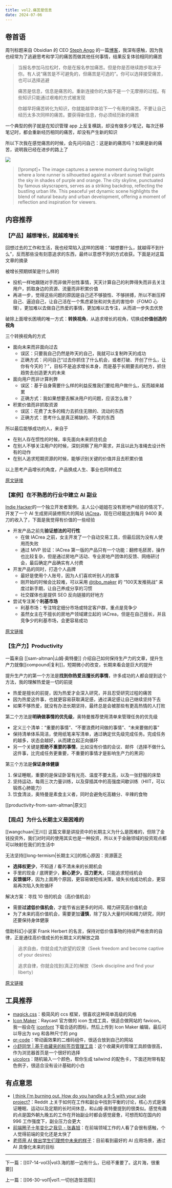 ```yaml
---
title: vol2.痛苦是信息
date: 2024-07-06
---
```


## 卷首语

周刊标题来自 Obsidian 的 CEO [Steph Ango](https://stephango.com/) 的一篇[博客](https://stephango.com/pain)，我深有感触，因为我也经常为了逃避思考和学习的痛苦而做其他任何事情，结果反复体验相同的痛苦

> 当报名参加马拉松时，你是在报名参加痛苦。但是你是否继续跑步取决于你。有人说“痛苦是不可避免的，但痛苦是可选的”。你可以选择接受痛苦，也可以选择逃避
>
> 痛苦是信息，信息是痛苦的。重新连接你的大脑不是一个无摩擦的过程。有些知识只能通过艰难的方式被发现
>
> 你越早将痛苦转化为知识，你就能越早体验下一个有用的痛苦。不要让自己经历太多次同样的痛苦。要获得新信息，你必须经历新的痛苦

一个典型的例子就是在知识管理 app 上反复横跳，却没有做多少笔记，每次迁移笔记时，都会重新经历相同的痛苦，却没有产生新的知识

所以下次我在感觉痛苦的时候，会先问问自己：这是新的痛苦吗？如果是新的痛苦，说明我已经在进步的路上了

![](https://image.hackthinking.com/vol2/banner.jpg)

> [!prompt]+
> The image captures a serene moment during twilight where a lone runner is silhouetted against a vibrant sunset that paints the sky in shades of purple and orange. The city skyline, punctuated by famous skyscrapers, serves as a striking backdrop, reflecting the bustling urban life. This peaceful yet dynamic scene highlights the blend of natural beauty and urban development, offering a moment of reflection and inspiration for viewers.

## 内容推荐

### 【产品】越想增长，就越难增长

回想过去的工作和生活，我也经常陷入这样的困境：“越想要什么，就越得不到什么”，反而那些没有刻意追求的东西，最终以意想不到的方式收获。下面是对这篇文章的摘录

被增长预期绑架是什么样的

- 投机一样地跟随对手而非做开创性事情，天天计算自己的利弊得失而非去关注用户，抓取身边的资源、流量而非积累价值
- 再进一步，觉得这些问题的原因是自己还不够狼性、不够拼搏，所以不断压榨自己、逼迫自己，让自己活在一个焦虑紧张和对失去的害怕中（FOMO 心理），更加难以去做自己热爱的事情，更加难以去专注，从而进一步失去优势

破除上面增长困境的唯一方式：**转换视角**，从追求增长的视角，切换成**价值创造的视角**

三个转换视角的方式

- 面向未来而非面向过去
    - 误区：只要我自己仍然是昨天的自己，我就可以复制昨天的成功
    - 正确方式：问问自己“过去你抓住了什么机会，或者打破、开创了什么，让你有今天的？”，目标不是追求增长本身，而是基于长期要去的地方，抓住趋势去创造更大的未来
- 面向用户而非计算利弊
    - 误区：基于自身需要什么样的利益反推我们要给用户做什么，反而越来越累
    - 正确方式：我如果想要去解决用户的问题，应该怎么做？
- 积累价值而非抓取资源
    - 误区：花费了太多的精力去抓住无限的、流动的东西
    - 正确方式：思考什么是真正稀缺的、不变的东西

所以最后能够成功的人，来自于

- 在别人存在惯性的时候，率先面向未来抓住机会
- 在别人不够关注用户的时候，深刻洞察了用户需求，并且以此为准绳去设计所有的动作
- 在别人追求短期资源的时候，能够识别关键的价值并且去积累价值

以上思考产品增长的角度，产品换成人生、事业也同样成立

[原文链接](https://mp.weixin.qq.com/s?fontRatio=1&__biz=MzA5NTMxOTczOA%3D%3D&mid=2650441950&idx=1&sn=f68479269569c80d06b7abef8f09dd51&scene=94&subscene=315&passparam=searchid%3D328751326350236419&clicktime=1605262764&enterid=1605262764&ascene=64&devicetype=android-29&version=2700143d&nettype=WIFI&abtest_cookie=AAACAA%3D%3D&lang=zh_CN&exportkey=AfU1UqIEGM1IjMVSnsZ+e2w%3D&pass_ticket=TSPTF/aFSNhxdm6Z1A4u92Fpu/J3wnhcSTf62kBiXIVydTPUe2el8KBS865X/dfH&wx_header=1)

### 【案例】在不熟悉的行业中建立 AI 副业

[Indie Hacker](https://www.indiehackers.com/)的一个独立开发者案例，主人公小姐姐在没有房地产经验的情况下，开发了一个 AI 生成房间装修照片的网站 [IACrea](https://www.iacrea.com/en-US)，现在已经能达到每月 9400 美刀的收入了，下面是我觉得有价值的一些经验

- 开发产品之前先**验证想法的可行性**
    - 在做 IACrea 之前，女主开发了一个自动交易工具，但最后因为没有人使用而失败
    - 通过 MVP 验证：IACrea 第一版的产品只有一个功能：翻修毛胚房，操作也比较复杂，但是通过房地产活动、专业房地产团体的反馈、网络研讨会，最后确定产品确实有人付费
- 开发产品的同时，打造个人品牌
    - 最好是使用个人账号，因为人们喜欢听别人的故事
    - 刚开始的时候会比较难，可以采用 [@tibo_maker](https://x.com/tibo_maker) 的 “100天发推挑战” 来度过新手期，让自己养成分享的习惯
    - 社交媒体也是提供 SEO 反向链接的好地方
- 尝试专注某个**利基市场**
    - 利基市场：专注特定细分市场或特定客户群，重点是竞争少
    - 虽然女主在不擅长的房地产领域建立起的 IACrea，但是在自己擅长，并且竞争少的利基市场，会更容易成功

[原文链接](https://www.indiehackers.com/post/building-an-ai-side-hustle-to-8-638-mo-in-an-unfamiliar-industry-gzAlRpUq71ItOefQfrow)

### 【生产力】Productivity

一篇来自 [[sam-altman|山姆·奥特曼]] 介绍自己如何保持生产力的文章，提升生产力就像[[compound|复利]]，短期微小的改变，长期来看会是巨大的提升

提升生产力的第一个方法是**找到你热爱且擅长的事情**，许多成功的人都会提到这个方法，我的理解热爱是一切的前提

- 热爱是擅长的前提，因为热爱才会深入研究，并且忍受研究过程的痛苦
- 因为热爱这件事，也就更容易获取满足感，通过满足感让自己继续坚持下去
- 如果不够热爱，就没有办法长期坚持，最终总是会被那些有更高热情的人打败

第二个方法是**明确做事情的优先级**，奥特曼推荐使用清单来管理任务的优先级

- 定义三个清单：“重要的事情”、“不要浪费时间做的事情”、“未来要做的事”
- 保持清单体系简洁，使用纸笔来写清单，通过确定优先级完成任务。完成任务的越多，状态会越好，从而建立起正向循环
- 另一个关键是**拒绝不重要的事情**，比如没有价值的会议、邮件（选择不做什么这件事，比完成任务更重要，不重要的事情才是影响生产力的黑洞）

第三个方法是**保证身体健康**

1. 保证睡眠，重要的是保证卧室有光亮、温度不要太高，以及一张舒服的床垫
2. 坚持运动，每周三次力量训练，以及穿插其中的高强度间歇训练（HIIT，可以锻炼心肺能力）
3. 饮食清淡，奥特曼是素食主义者，同时会避免吃高糖分、辛辣的食物

[[productivity-from-sam-altman|原文]]

### 【观点】为什么长期主义是困难的

[[wangchuan|王川]] 这篇文章是讲投资中的长期主义为什么是困难的，但除了金钱投资外，我们对时间的使用其实也是一种投资，所以关于金融领域的投资观点都可以映射在我们的生活中

无法坚持[[long-termism|长期主义]]的核心原因：资源匮乏

- **选择权更少**，不知道 / 看不清未来的长期机会
- 手里的现金 / 底牌更少，**耐心更少，压力更大**，只能追求短线机会
- **反馈循环**，因为上面两个原因，更容易做短线决策，错失长线成功机会，更容易再次陷入失败循环

解决方案：寻找 10 倍的机会（高价值机会）

- 需要**过滤低价值机会**，才能节省出更多的时间、精力研究高价值机会
- 为了未来的高价值机会，需要更加**谨慎**，除了投入大量时间和精力研究，同时还要保持身体健康

借助科幻小说家 Frank Herbert 的名言，保持对低价值事物的持续严格舍弃的自律，正是通往高价值成长的长期主义的解放之路

> 追求自由，你就会成为欲望的奴隶（Seek freedom and become captive of your desires）
>
> 追求自律，你就会找到(真正的)解放（Seek discipline and find your liberty）

[原文链接](https://chuan.us/archives/919)

## 工具推荐

- [magick.css](https://css.winterveil.net/)：极简风的 ccs 框架，很喜欢这种简单高级的风格
- [Icon Maker](https://ray.so/icon)：Raycast 官方做的 icon 生成工具，很适合做网站的 favicon。我一般会在 [iconfont](https://www.iconfont.cn/) 下载合适的图标，然后上传到 Icon Maker 编辑，最后可以导出为 svg 和各种尺寸的 png
- [qr-code](https://qr.bitjson.com/)：带动画效果的二维码组件，很适合放到自己的网站
- [小舒同学 | 基于收藏夹的标签页管理工具](https://xiaoshuapp.com/)：这个收藏夹的管理工具颜值很高，作为浏览器首页是一个很好的选择
- [uicolors](https://uicolors.app/create)：随机输入一个颜色，帮你生成 tailwind 的配色卡，下面还附带有配色例子，很适合没有设计基础的小白

## 有点意思

- [I think I'm burning out. How do you handle a 9-5 with your side project?](https://www.reddit.com/r/SideProject/comments/1dticmc/i_think_im_burning_out_how_do_you_handle_a_95/)：Reddit 上关于如何在工作和副业中找到平衡的讨论，核心方式是保证睡眠、运动以及定期的长时间休息，和山姆·奥特曼提到的很类似。感觉有趣的点是国外朝九晚五的工作在开始副业时都会感觉疲惫，可想而知在国内的 996 工作强度下，副业压力会更大
- [前端圈子十年变化之我见 - 张鑫旭](https://juejin.cn/post/7387227689319039002)：在前端领域工作的人看了会很有感触，个人觉得前端的变化还是太快了
- [老师用 AI 做出学生们理想中未来的样子](https://weibo.com/1788911247/5052328605911257)：目前看到最好的 AI 应用场景，通过 AI 具像化未来的目标

---

下一篇：[[07-14-vol3|vol3.海的那一边有什么，已经不重要了。这片海，很重要]]

上一篇：[[06-30-vol1|vol1.一切创造皆混搭]]
